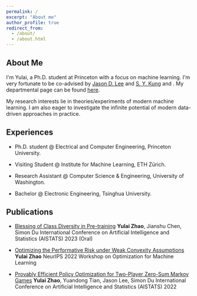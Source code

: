 ```yaml
---
permalink: /
excerpt: "About me"
author_profile: true
redirect_from: 
  - /about/
  - /about.html
---
```

## About Me

I'm Yulai, a Ph.D. student at Princeton with a focus on machine learning. I'm very fortunate to be co-advised by [Jason D. Lee](https://jasondlee88.github.io/) and [S. Y. Kung](https://ece.princeton.edu/people/sun-yuan-kung) and . My departmental page can be found [here](https://ece.princeton.edu/people/yulai-zhao).

My research interests lie in theories/experiments of modern machine learning. I am also eager to investigate the infinite potential of modern data-driven approaches in practice.
<!-- I'm Yulai, a Ph.D. student at Princeton University. My research interests lie in theories/experiments of modern machine learning. I am also eager to apply modern data-driven approaches to practice. -->

## Experiences

* Ph.D. student @ Electrical and Computer Engineering, Princeton University.
<!-- Fortunately advised by Prof [S.Y. Kung](https://ece.princeton.edu/people/sun-yuan-kung) and [Jason D. Lee](https://jasondlee88.github.io/) -->
* Visiting Student @ Institute for Machine Learning, ETH Zürich.
<!-- Hosted by Prof [Aurelien Lucchi](https://t.co/MWMK6o7qIq) -->
* Research Assistant @ Computer Science & Engineering, University of Washington.
<!-- Hosted by Prof [Simon S. Du](https://simonshaoleidu.com/) -->
* Bachelor @ Electronic Engineering, Tsinghua University.

## Publications

* [Blessing of Class Diversity in Pre-training](https://arxiv.org/abs/2209.03447)
**Yulai Zhao**, Jianshu Chen, Simon Du
International Conference on Artificial Intelligence and Statistics (AISTATS) 2023 (Oral)

* [Optimizing the Performative Risk under Weak Convexity Assumptions](https://openreview.net/forum?id=Ut_vApkulkk)
**Yulai Zhao**
NeurIPS 2022 Workshop on Optimization for Machine Learning

* [Provably Efficient Policy Optimization for Two-Player Zero-Sum Markov Games](https://proceedings.mlr.press/v151/zhao22b.html)
**Yulai Zhao**, Yuandong Tian, Jason Lee, Simon Du
International Conference on Artificial Intelligence and Statistics (AISTATS) 2022